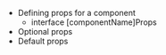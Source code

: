- Defining props for a component
  - interface [componentName]Props
- Optional props
- Default props
